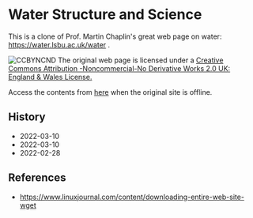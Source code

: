 # Water Structure and Science
This is a clone of Prof. Martin Chaplin's great web page on water: https://water.lsbu.ac.uk/water .

![CCBYNCND](https://licensebuttons.net/l/by-nc-nd/2.0/uk/88x31.png)
The original web page is licensed under a [Creative Commons Attribution
-Noncommercial-No Derivative Works 2.0 UK: England & Wales License.](https://creativecommons.org/licenses/by-nc-nd/2.0/uk/)

Access the contents from [here](https://vitroid.github.io/water-science/water/water_sitemap.html) when the original site is offline.

## History

* 2022-03-10
* 2022-03-10
* 2022-02-28

## References

* https://www.linuxjournal.com/content/downloading-entire-web-site-wget
